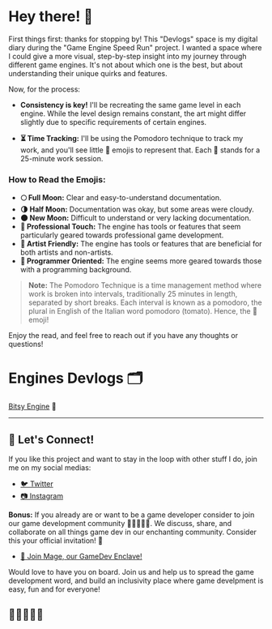 # Hey there! 🌟

First things first: thanks for stopping by! This "Devlogs" space is my digital diary during the "Game Engine Speed Run" project. I wanted a space where I could give a more visual, step-by-step insight into my journey through different game engines. It's not about which one is the best, but about understanding their unique quirks and features.

Now, for the process:

- **Consistency is key!** I'll be recreating the same game level in each engine. While the level design remains constant, the art might differ slightly due to specific requirements of certain engines. 

- **⏳ Time Tracking:** I'll be using the Pomodoro technique to track my work, and you'll see little 🍅 emojis to represent that. Each 🍅 stands for a 25-minute work session.

### How to Read the Emojis:

- **🌕 Full Moon:** Clear and easy-to-understand documentation.
- **🌗 Half Moon:** Documentation was okay, but some areas were cloudy.
- **🌑 New Moon:** Difficult to understand or very lacking documentation.
- **💼 Professional Touch:** The engine has tools or features that seem particularly geared towards professional game development.
- **🎨 Artist Friendly:** The engine has tools or features that are beneficial for both artists and non-artists.
- **🤖 Programmer Oriented:** The engine seems more geared towards those with a programming background.

> **Note:** The Pomodoro Technique is a time management method where work is broken into intervals, traditionally 25 minutes in length, separated by short breaks. Each interval is known as a pomodoro, the plural in English of the Italian word pomodoro (tomato). Hence, the 🍅 emoji!

Enjoy the read, and feel free to reach out if you have any thoughts or questions!



# Engines Devlogs 🗂

[Bitsy Engine](#) 🚧

---


## 🚀 Let's Connect!

If you like this project and want to stay in the loop with other stuff I do, join me on my social medias:

- [🐦 Twitter](https://twitter.com/isahermanx)
- [📷 Instagram](https://instagram.com/isabellaherman)

**Bonus:** If you already are or want to be a game developer consider to join our game development community 🧙‍♀️🧙🧙‍♂️. We discuss, share, and collaborate on all things game dev in our enchanting community. Consider this your official invitation! 💌

- [🔮 Join Mage, our GameDev Enclave!](https://discord.gg/fgDzCTweag)

Would love to have you on board. Join us and help us to spread the game development word, and build an inclusivity place where game develpment is easy, fun and for everyone!

## 🧙‍♀️🧙🧙‍♂️

